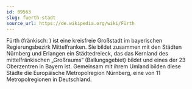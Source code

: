 ```yaml
---
id: 09563
slug: fuerth-stadt
source_url: https://de.wikipedia.org/wiki/Fürth
---
```


Fürth (fränkisch: ) ist eine kreisfreie Großstadt im bayerischen Regierungsbezirk Mittelfranken. Sie bildet zusammen mit den Städten Nürnberg und Erlangen ein Städtedreieck, das das Kernland des mittelfränkischen „Großraums“ (Ballungsgebiet) bildet und eines der 23 Oberzentren in Bayern ist. Gemeinsam mit ihrem Umland bilden diese Städte die Europäische Metropolregion Nürnberg, eine von 11 Metropolregionen in Deutschland.
